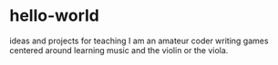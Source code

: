 # hello-world
ideas and projects for teaching
I am an amateur coder writing games centered around learning music and the violin or the viola.
